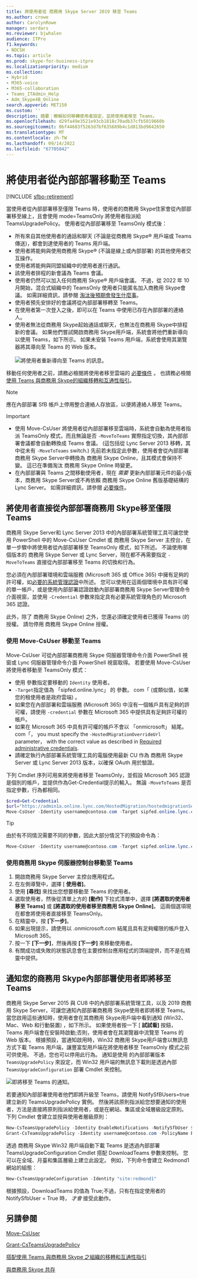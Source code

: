 ```yaml
---
title: 將使用者從 商務用 Skype Server 2019 移至 Teams
ms.author: crowe
author: CarolynRowe
manager: serdars
ms.reviewer: bjwhalen
audience: ITPro
f1.keywords:
- NOCSH
ms.topic: article
ms.prod: skype-for-business-itpro
ms.localizationpriority: medium
ms.collection:
- Hybrid
- M365-voice
- M365-collaboration
- Teams_ITAdmin_Help
- Adm_Skype4B_Online
search.appverid: MET150
ms.custom: ''
description: 摘要：瞭解如何移轉使用者設定，並將使用者移至 Teams。
ms.openlocfilehash: d29fa49e3521e93cb1818c70adb37cfb5019660b
ms.sourcegitcommit: 0bf44683f5263d7bf635689b4c1d813bd9842650
ms.translationtype: MT
ms.contentlocale: zh-TW
ms.lasthandoff: 09/14/2022
ms.locfileid: "67705842"
---
```

# <a name="move-users-from-on-premises-to-teams"></a>將使用者從內部部署移動至 Teams

[!INCLUDE [sfbo-retirement](../../Hub/includes/sfbo-retirement.md)]

當使用者從內部部署移至僅限 Teams 時，使用者的商務用 Skype住家會從內部部署移至線上，且會使用 mode=TeamsOnly 將使用者指派給 TeamsUpgradePolicy。  使用者從內部部署移至 TeamsOnly 模式後：

- 所有來自其他使用者的通話和聊天 (不論是從商務用 Skype® 用戶端或 Teams 傳送)，都會到達使用者的 Teams 用戶端。
- 使用者將能夠與使用商務用 Skype® (不論是線上或內部部署) 的其他使用者交互操作。
- 使用者將能夠與同盟組織中的使用者進行通訊。
- 該使用者排程的新會議為 Teams 會議。
- 使用者仍然可以加入任何商務用 Skype® 用戶端會議。 不過，從 2022 年 10 月開始，混合式組織中的 TeamsOnly 使用者只能匿名加入商務用 Skype會議。 如需詳細資訊，請參閱 [淘汰後預期會發生什麼事](/microsoftteams/skype-for-business-online-retirement#what-to-expect-post-retirement)。
- 使用者預先安排好的會議將從內部部署移轉至 Teams。
- 在使用者第一次登入之後，即可以在 Teams 中使用已存在內部部署的連絡人。
- 使用者無法從商務用 Skype起始通話或聊天，也無法在商務用 Skype中排程新的會議。 如果他們嘗試開啟商務用 Skype用戶端，系統會將他們重新導向以使用 Teams，如下所示。 如果未安裝 Teams 用戶端，系統會使用其瀏覽器將其導向至 Teams 的 Web 版本。<br><br>
    ![將使用者重新導向至 Teams 的訊息。](../media/go-to-teams-page.png)

移動任何使用者之前，請務必檢閱將使用者移至雲端的 [必要條件](move-users-between-on-premises-and-cloud.md#prerequisites) 。 也請務必檢閱[使用 Teams 與商務用 Skype的組織移轉和互通性指引](/microsoftteams/migration-interop-guidance-for-teams-with-skype)。


> [!NOTE]
> 應在內部部署 SfB 帳戶上停用整合連絡人存放區，以便將連絡人移至 Teams。

> [!IMPORTANT]
>
> - 使用 Move-CsUser 將使用者從內部部署移至雲端時，系統會自動為使用者指派 TeamsOnly 模式，而且無論是否 `-MoveToTeams` 實際指定切換，其內部部署會議都會自動轉換成 Teams 會議。  (這包括從 Lync Server 2013 移轉，其中從未有 `-MoveToTeams` switch.) 先前若未指定此參數，使用者會從內部部署商務用 Skype Server中轉換為 商務用 Skype Online，且其模式會保持不變。 這已在準備淘汰 商務用 Skype Online 時變更。
> - 在內部部署與 Teams 之間移動使用者，現在 *需要* 更新內部部署元件的最小版本，商務用 Skype Server或不再依賴 商務用 Skype Online 舊版基礎結構的 Lync Server。 如需詳細資訊，請參閱 [必要條件](move-users-between-on-premises-and-cloud.md#prerequisites)。

## <a name="move-a-user-directly-from-skype-for-business-on-premises-to-teams-only"></a>將使用者直接從內部部署商務用 Skype移至僅限 Teams

商務用 Skype Server和 Lync Server 2013 中的內部部署系統管理工具可讓您使用 PowerShell 中的 Move-CsUser Cmdlet 或 商務用 Skype Server 主控台，在單一步驟中將使用者從內部部署移至 TeamsOnly 模式，如下所述。 不論使用哪個版本的 商務用 Skype Server 或 Lync Server，現在都不再需要指定 `-MoveToTeams` 直接從內部部署移至 Teams 的切換和行為。 

您必須在內部部署環境和雲端服務 (Microsoft 365 或 Office 365) 中擁有足夠的許可權，如[必要的系統管理認證](move-users-between-on-premises-and-cloud.md#required-administrative-credentials)中所述。 您可以使用在這兩個環境中具有許可權的單一帳戶，或是使用內部部署認證啟動內部部署商務用 Skype Server管理命令介面視窗，並使用 `-Credential` 參數來指定具有必要系統管理角色的 Microsoft 365 認證。

此外，除了 商務用 Skype Online) 之外，您還必須確定使用者已獲得 Teams (的授權。 請勿停用 商務用 Skype Online 授權。

### <a name="move-to-teams-using-move-csuser"></a>使用 Move-CsUser 移動至 Teams

Move-CsUser 可從內部部署商務用 Skype 伺服器管理命令介面 PowerShell 視窗或 Lync 伺服器管理命令介面 PowerShell 視窗取得。 若要使用 Move-CsUser 將使用者移動至 TeamsOnly 模式：
- 使用 參數指定要移動的 `Identity` 使用者。
- `-Target`指定值為 「sipfed.online.lync」 的 參數。 <span>com「 (或類似值，如果您的租使用者是政府雲端) 。
- 如果您在內部部署和雲端服務 (Microsoft 365) 中沒有一個帳戶具有足夠的許可權，請使用 `-credential` 參數在 Microsoft 365 中提供具有足夠許可權的帳戶。
- 如果在 Microsoft 365 中具有許可權的帳戶不會以 「onmicrosoft」 結尾。 <span>com「， you must specify the `-HostedMigrationOverrideUrl` parameter， with the correct value as described in [Required administrative credentials](move-users-between-on-premises-and-cloud.md#required-administrative-credentials).
- 請確定執行內部部署系統管理工具的電腦使用最新 CU 作為 商務用 Skype Server 或 Lync Server 2013 版本，以確保 OAuth 用於驗證。 

下列 Cmdlet 序列可用來將使用者移至 TeamsOnly，並假設 Microsoft 365 認證是個別的帳戶，並提供作為Get-Credential提示的輸入。 無論 `-MoveToTeams` 是否指定參數，行為都相同。

  ```powershell
  $cred=Get-Credential
  $url="https://admin1a.online.lync.com/HostedMigration/hostedmigrationService.svc"
  Move-CsUser -Identity username@contoso.com -Target sipfed.online.lync.com -Credential $cred -HostedMigrationOverrideUrl $url
  ```

> [!TIP]
> 由於有不同情況需要不同的參數，因此大部分情況下的預設命令為：

```powershell
Move-CsUser -Identity username@contoso.com -Target sipfed.online.lync.com -HostedMigrationOverrideUrl $url
```

### <a name="move-to-teams-using-skype-for-business-server-control-panel"></a>使用商務用 Skype 伺服器控制台移動至 Teams

1. 開啟商務用 Skype Server 主控台應用程式。
2. 在左側導覽中，選擇 [ **使用者]**。
3. 使用 **[尋找]** 來找出您想要移動至 Teams 的使用者。
4. 選取使用者，然後從清單上方的 **[動作]** 下拉式清單中，選擇 **[將選取的使用者移至 Teams]** 或 **[將選取的使用者移至商務用 Skype Online]**。   這兩個選項現在都會將使用者直接移至 TeamsOnly。
5. 在精靈中，按 **[下一步]**。
6. 如果出現提示，請使用以 .onmicrosoft.com 結尾且具有足夠權限的帳戶登入 Microsoft 365。
7. 按一下 **[下一步]**，然後再按 **[下一步]** 來移動使用者。
8. 有關成功或失敗的狀態訊息會在主要控制台應用程式的頂端提供，而不是在精靈中提供。
    
    
## <a name="notify-your-skype-for-business-on-premises-users-of-the-upcoming-move-to-teams"></a>通知您的商務用 Skype內部部署使用者即將移至 Teams

商務用 Skype Server 2015 與 CU8 中的內部部署系統管理工具，以及 2019 商務用 Skype Server，可讓您通知內部部署商務用 Skype使用者即將移至 Teams。 當您啟用這些通知時，使用者會在其商務用 Skype用戶端中看到通知 (Win32、Mac、Web 和行動裝置) ，如下所示。 如果使用者按一下 [ **試試看]** 按鈕，Teams 用戶端會在安裝時啟動;否則，使用者會在其瀏覽器中流覽至 Teams 的 Web 版本。 根據預設，當通知啟用時，Win32 商務用 Skype用戶端會以無訊息方式下載 Teams 用戶端，讓豐富型用戶端在將使用者移至 TeamsOnly 模式之前可供使用。 不過，您也可以停用此行為。  通知是使用 的內部部署版本 `TeamsUpgradePolicy` 來設定，而 Win32 用戶端的無訊息下載則是透過內部 `TeamsUpgradeConfiguration` 部署 Cmdlet 來控制。


![即將移至 Teams 的通知。](../media/teams-upgrade-notification.png)

若要通知內部部署使用者他們即將升級至 Teams，請使用 NotifySfBUsers=true 建立新的 TeamsUpgradePolicy 實例。 然後將該原則指派給您想要通知的使用者，方法是直接將原則指派給使用者，或是在網站、集區或全域層級設定原則。 下列 Cmdlet 會建立並授與使用者層級原則：

```powershell
New-CsTeamsUpgradePolicy -Identity EnableNotifications -NotifySfbUser $true
Grant-CsTeamsUpgradePolicy -Identity username@contoso.com -PolicyName EnableNotifications
```

透過 商務用 Skype Win32 用戶端自動下載 Teams 是透過內部部署 TeamsUpgradeConfiguration Cmdlet 搭配 DownloadTeams 參數來控制。 您可以在全域、月臺和集區層級上建立此設定。 例如，下列命令會建立 Redmond1 網站的組態：

```powershell
New-CsTeamsUpgradeConfiguration -Identity "site:redmond1"
```

根據預設，DownloadTeams 的值為 True;不過，只有在指定使用者的 NotifySfbUser = True 時， *才會* 接受此動作。

## <a name="see-also"></a>另請參閱

[Move-CsUser](/powershell/module/skype/move-csuser)

[Grant-CsTeamsUpgradePolicy](/powershell/module/skype/grant-csteamsupgradepolicy
)

[搭配使用 Teams 與商務用 Skype 之組織的移轉和互通性指引](/microsoftteams/migration-interop-guidance-for-teams-with-skype)

[與商務用 Skype 共存](/microsoftteams/coexistence-chat-calls-presence)
